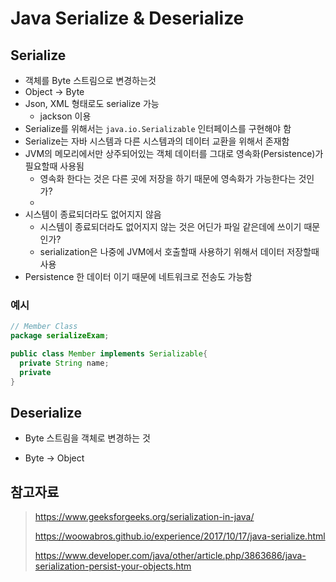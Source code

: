 # Java Serialize & Deserialize

## Serialize

- 객체를 Byte 스트림으로 변경하는것
- Object -> Byte 
- Json, XML 형태로도 serialize 가능
  - jackson 이용
- Serialize를 위해서는 `java.io.Serializable` 인터페이스를 구현해야 함
- Serialize는 자바 시스템과 다른 시스템과의 데이터 교환을 위해서 존재함
- JVM의 메모리에서만 상주되어있는 객체 데이터를 그대로 영속화(Persistence)가 필요할때 사용됨
  - 영속화 한다는 것은 다른 곳에 저장을 하기 때문에 영속화가 가능한다는 것인가?
  - 
- 시스템이 종료되더라도 없어지지 않음
  - 시스템이 종료되더라도 없어지지 않는 것은 어딘가 파일 같은데에 쓰이기 때문인가?
  - serialization은 나중에 JVM에서 호출할때 사용하기 위해서 데이터 저장할때 사용
- Persistence 한 데이터 이기 때문에 네트워크로 전송도 가능함

### 예시

```java
// Member Class
package serializeExam;

public class Member implements Serializable{
  private String name;
  private
}
```





## Deserialize

- Byte 스트림을 객체로 변경하는 것

- Byte -> Object



## 참고자료 

> https://www.geeksforgeeks.org/serialization-in-java/
>
> https://woowabros.github.io/experience/2017/10/17/java-serialize.html
>
> https://www.developer.com/java/other/article.php/3863686/java-serialization-persist-your-objects.htm
>
> 